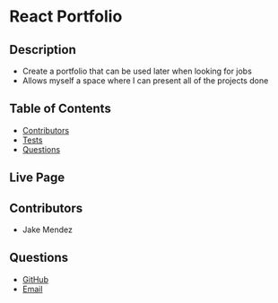 
  # React Portfolio

  ## Description

  * Create a portfolio that can be used later when looking for jobs
  * Allows myself a space where I can present all of the projects done

  ## Table of Contents

  - [Contributors](#Contributors)
  - [Tests](#Tests)
  - [Questions](#Questions)

  ## Live Page

  

  ## Contributors
  
  * Jake Mendez

  ## Questions

  * [GitHub](https://github.com/jakem8532)
  * [Email](jakem8532@gmail.com)

